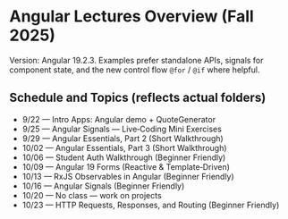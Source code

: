 # Angular Lectures Overview (Fall 2025)

Version: Angular 19.2.3. Examples prefer standalone APIs, signals for component state, and the new control flow `@for` / `@if` where helpful.

## Schedule and Topics (reflects actual folders)

- 9/22 — Intro Apps: Angular demo + QuoteGenerator
- 9/25 — Angular Signals — Live‑Coding Mini Exercises
- 9/29 — Angular Essentials, Part 2 (Short Walkthrough)
- 10/02 — Angular Essentials, Part 3 (Short Walkthrough)
- 10/06 — Student Auth Walkthrough (Beginner Friendly)
- 10/09 — Angular 19 Forms (Reactive & Template‑Driven)
- 10/13 — RxJS Observables in Angular (Beginner Friendly)
- 10/16 — Angular Signals (Beginner Friendly)
- 10/20 — No class — work on projects
- 10/23 — HTTP Requests, Responses, and Routing (Beginner Friendly)
